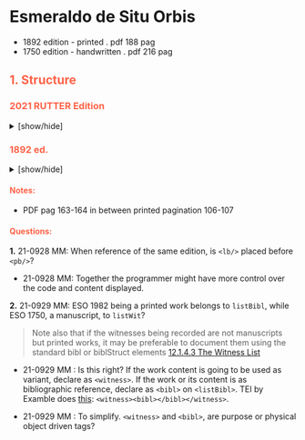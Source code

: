 <style>
    h2, h3, h4{
        color: Tomato;
    }
</style>
# Esmeraldo de Situ Orbis

- 1892 edition - printed . pdf 188 pag
- 1750 edition - handwritten . pdf 216 pag

## 1. Structure

### 2021 RUTTER Edition
<details><summary>[show/hide]</summary>
- `<front>`
- `<body>`
- `<back>`
</details>

### 1892 ed.
<details><summary>[show/hide]</summary>
- `<front>` <!-- TODO MM: verificar termos tags do <front> -->

  - [ ] cover
  - [ ] titlepage
  - [ ] titlepage 2
  - [ ] aknowledge
  - [ ] preliminar news
  - [ ] documents
  - [ ] table of contents
  - [ ] prologue

- `<body>`

  - [ ] first book . 33 chapters
  - [ ] second book . 1 intro + 11 chapters
  - [ ] third book . 1 intro + 9 chapters
  - [ ] fourth book . 1 intro + 6 chapters

- `<back>`

  - [ ] notes
  - [ ] personalities and geopgraphy index
  - [ ] index

</details>

#### Notes:

- PDF pag 163-164 in between printed pagination 106-107

<!-- TODO MM : create diferente file for: snippets | markdown | regex | TODO -->

#### Questions:
__1.__ 21-0928 MM: When reference of the same edition, is `<lb/>` placed before `<pb/>`?
- 21-0928 MM: Together the programmer might have more control over the code and content displayed.

__2.__ 21-0929 MM: ESO 1982 being a printed work belongs to `listBibl`, while ESO 1750, a manuscript, to `listWit`?
> Note also that if the witnesses being recorded are not manuscripts but printed works, it may be preferable to document them using the standard bibl or biblStruct elements
> [12.1.4.3 The Witness List](https://tei-c.org/release/doc/tei-p5-doc/en/html/TC.html#TCAPWL)

- 21-0929 MM : Is this right? If the work content is going to be used as variant, declare as `<witness>`. If the work or its content is as bibliographic reference, declare as `<bibl>` on `<listBibl>`. TEI by Examble does [this](https://teibyexample.org/tutorials/TBED07v00.htm?target=listWit#listWit): `<witness><bibl></bibl></witness>`.

- 21-0929 MM : To simplify. `<witness>` and `<bibl>`, are purpose or physical object driven tags?
